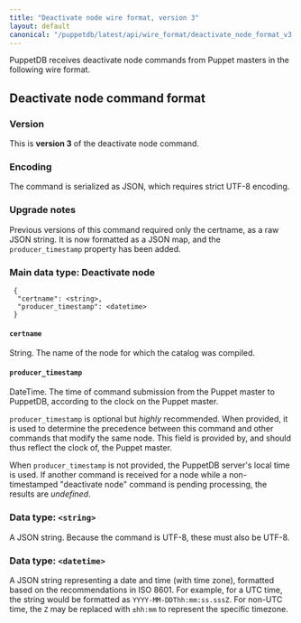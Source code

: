 ```yaml
---
title: "Deactivate node wire format, version 3"
layout: default
canonical: "/puppetdb/latest/api/wire_format/deactivate_node_format_v3.html"
---
```


PuppetDB receives deactivate node commands from Puppet masters in the following wire format.

Deactivate node command format
-----

### Version

This is **version 3** of the deactivate node command.

### Encoding

The command is serialized as JSON, which requires strict UTF-8 encoding. 

### Upgrade notes

Previous versions of this command required only the certname, as a raw JSON
string. It is now formatted as a JSON map, and the `producer_timestamp` property
has been added.

### Main data type: Deactivate node

     {
      "certname": <string>,
      "producer_timestamp": <datetime>
     }

#### `certname`

String. The name of the node for which the catalog was compiled.

#### `producer_timestamp`

DateTime. The time of command submission from the Puppet master to PuppetDB,
according to the clock on the Puppet master.

`producer_timestamp` is optional but *highly* recommended. When provided, it is
used to determine the precedence between this command and other commands that
modify the same node. This field is provided by, and should thus reflect the
clock of, the Puppet master.

When `producer_timestamp` is not provided, the PuppetDB server's local time is
used. If another command is received for a node while a non-timestamped
"deactivate node" command is pending processing, the results are *undefined*.

### Data type: `<string>`

A JSON string. Because the command is UTF-8, these must also be UTF-8.

### Data type: `<datetime>`

A JSON string representing a date and time (with time zone), formatted based on
the recommendations in ISO 8601. For example, for a UTC time, the string would be
formatted as `YYYY-MM-DDThh:mm:ss.sssZ`. For non-UTC time, the `Z` may be replaced
with `±hh:mm` to represent the specific timezone.
